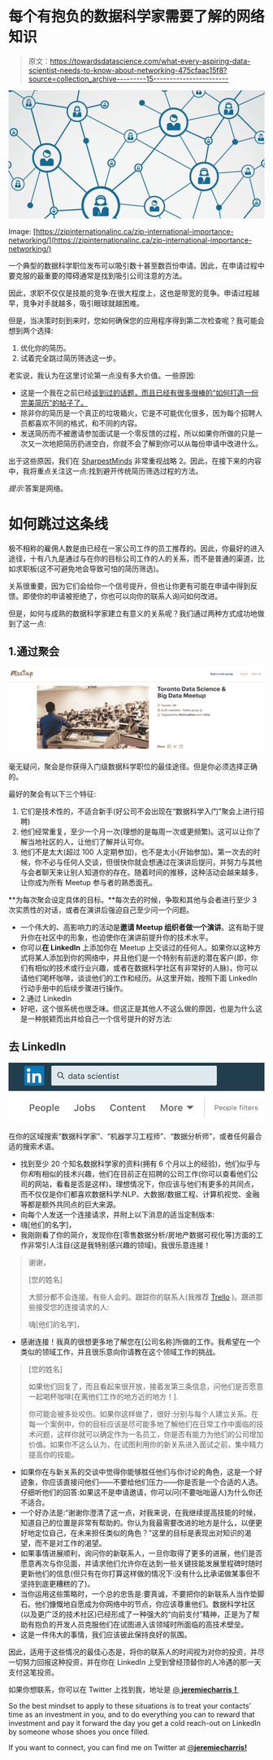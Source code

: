 # 每个有抱负的数据科学家需要了解的网络知识

> 原文：<https://towardsdatascience.com/what-every-aspiring-data-scientist-needs-to-know-about-networking-475cfaac15f8?source=collection_archive---------15----------------------->

![](img/21e6877b7b716ceedc2bac04856fee1c.png)

Image: [https://zipinternationalinc.ca/zip-international-importance-networking/](https://zipinternationalinc.ca/zip-international-importance-networking/)

一个典型的数据科学职位发布可以吸引数十甚至数百份申请。因此，在申请过程中要克服的最重要的障碍通常是找到吸引公司注意的方法。

因此，求职不仅仅是技能的竞争:在很大程度上，这也是带宽的竞争。申请过程越早，竞争对手就越多，吸引眼球就越困难。

但是，当决策时刻到来时，您如何确保您的应用程序得到第二次检查呢？我可能会想到两个选择:

1.  优化你的简历。
2.  试着完全跳过简历筛选这一步。

老实说，我认为在这里讨论第一点没有多大价值。一些原因:

*   这是一个我在之前已经[谈到过的话题，而且已经有很多很棒的“如何打造一份完美简历”的帖子了。](/the-4-fastest-ways-not-to-get-hired-as-a-data-scientist-565b42bd011e)
*   除非你的简历是一个真正的垃圾箱火，它是不可能优化很多，因为每个招聘人员都喜欢不同的格式，和不同的内容。
*   发送简历而不被邀请参加面试是一个零反馈的过程，所以如果你所做的只是一次又一次地把简历扔进空白，你就不会了解到你可以从每份申请中改进什么。

出于这些原因，我们在 [SharpestMinds](http://sharpestminds.com) 非常重视战略 2。因此，在接下来的内容中，我将重点关注这一点:找到避开传统简历筛选过程的方法。

*提示*:答案是网络。

# 如何跳过这条线

极不相称的雇佣人数是由已经在一家公司工作的员工推荐的。因此，你最好的进入途径，十有八九是通过与在你的目标公司工作的人的关系，而不是普通的渠道，比如求职板(这不可避免地会导致可怕的简历筛选)。

关系很重要，因为它们会给你一个信号提升，但也让你更有可能在申请中得到反馈。即使你的申请被拒绝了，你也可以向你的联系人询问如何改进。

但是，如何与成熟的数据科学家建立有意义的关系呢？我们通过两种方式成功地做到了这一点:

## 1.通过聚会

![](img/0eb085ac274d9734a03a94cc04f88cc8.png)

毫无疑问，聚会是你获得入门级数据科学职位的最佳途径。但是你必须选择正确的。

最好的聚会有以下三个特征:

1.  它们是技术性的，不适合新手(好公司不会出现在“数据科学入门”聚会上进行招聘)
2.  他们经常重复，至少一个月一次(理想的是每周一次或更频繁)。这可以让你了解当地社区的人，让他们了解并认可你。
3.  他们不是太大(超过 100 人定期参加)，也不是太小(开始参加)。第一次去的时候，你不必与任何人交谈，但很快你就会想通过在演讲后提问，并努力与其他与会者聊天来让别人知道你的存在。随着时间的推移，这种活动会越来越多，让你成为所有 Meetup 参与者的熟悉面孔。

**为每次聚会设定具体的目标。**每次去的时候，争取和其他与会者进行至少 3 次实质性的对话，或者在演讲后强迫自己至少问一个问题。

*   一个伟大的、高影响力的活动是**邀请 Meetup 组织者做一个演讲**。这有助于提升你在社区中的形象，也迫使你在演讲前提升你的技术水平。
*   你可以**在 LinkedIn** 上添加你在 Meetup 上交谈过的任何人。如果你以这种方式将某人添加到你的网络中，并且他们是一个特别有前途的潜在客户(即，你们有相似的技术或行业兴趣，或者在数据科学社区有非常好的人脉)，你可以请他们喝杯咖啡，谈谈他们的工作和经历。从这里开始，按照下面 LinkedIn 行动手册中的后续步骤进行操作。
*   2.通过 LinkedIn
*   好吧，这个很系统也很乏味。但这正是其他人不这么做的原因，也是为什么这是一种脱颖而出并给自己一个信号提升的好方法:

## 去 LinkedIn

![](img/ae1d8cf445e929e25a884b4a7a956f2f.png)

在你的区域搜索“数据科学家”、“机器学习工程师”、“数据分析师”，或者任何最合适的搜索术语。

*   找到至少 20 个知名数据科学家的资料(拥有 6 个月以上的经验)，他们似乎与你*和*有相似的技术兴趣，他们在目前正在招聘的公司工作(你可以查看他们公司的网站，看看是否是这样)。理想情况下，你应该与他们有更多的共同点，而不仅仅是你们都喜欢数据科学:NLP、大数据/数据工程、计算机视觉、金融等都是额外共同点的巨大来源。
*   向每个人发送一个连接请求，并附上以下消息的适当定制版本:
*   嗨[他们的名字]，
*   我刚刚看了你的简介，发现你在[零售数据分析/房地产数据可视化等]方面的工作非常引人注目(这是我特别感兴趣的领域)。我很乐意连接！

> 谢谢，
> 
> [您的姓名]
> 
> 大部分都不会连接。有些人会的。跟踪你的联系人(我推荐 [Trello](https://trello.com/) )。跟进那些接受您的连接请求的人:
> 
> 嗨[他们的名字]，

*   感谢连接！我真的很想更多地了解您在[公司名称]所做的工作。我希望在一个类似的领域工作，并且很乐意向你请教在这个领域工作的挑战。

> [您的姓名]
> 
> 如果他们回复了，而且看起来很开放，接着发第三条信息，问他们是否愿意一起喝杯咖啡[在离他们工作的地方近的地方！].
> 
> 你可能会被多处咬伤。如果你这样做了，很好:分别与每个人建立关系。在每一个案例中，你的目标应该是尽可能多地了解他们在日常工作中面临的技术问题，这样你就可以确定作为一名员工，你是否有能力为他们的公司增加价值。如果你不这么认为，在试图利用你的新关系进入面试之前，集中精力提高你的技能。

*   如果你在与新关系的交谈中觉得你能够胜任他们与你讨论的角色，这是一个好迹象，你应该直接问他们——不要给他们压力——你是否是一个合适的人选。仔细听他们的回答:如果这不是申请邀请，你可以问(不要咄咄逼人)为什么你还不适合。
*   一个好办法是:“谢谢你澄清了这一点，对我来说，在我继续提高技能的时候，知道自己的位置是非常有帮助的。你认为我最需要改进的地方是什么，以便更好地定位自己，在未来担任类似的角色？”这里的目标是表现出对知识的渴望，而不是对工作的渴望。
*   如果事情进展顺利，询问你的新联系人，一旦你取得了更多的进展，他们是否愿意再次与你见面，并请求他们允许你在达到一些关键技能发展里程碑时随时更新他们的信息(但只有在你打算这样做的情况下:没有什么比承诺做某事但不坚持到底更糟糕的了)。
*   当你运用这些策略时，一个总的忠告是:要真诚，不要把你的新联系人当作垫脚石。他们慷慨地自愿成为你网络中的节点，你应该尊重他们。数据科学社区(以及更广泛的技术社区)已经形成了一种强大的“向前支付”精神，正是为了帮助有抱负的开发人员克服他们在试图进入该领域时所面临的高技术壁垒。
*   这是一件伟大的事情，我们应该彼此保持良好的氛围。

因此，适用于这些情况的最佳心态是，将你的联系人的时间视为对你的投资，并尽一切努力回报这种投资，并在你在 LinkedIn 上受到曾经顶替你的人冷遇的那一天支付这笔投资。

如果你想联系，你可以在 Twitter 上找到我，地址是 [@ **jeremiecharris！**](https://twitter.com/jeremiecharris)

So the best mindset to apply to these situations is to treat your contacts’ time as an investment in you, and to do everything you can to reward that investment and pay it forward the day you get a cold reach-out on LinkedIn by someone whose shoes you once filled.

If you want to connect, you can find me on Twitter at [@**jeremiecharris!**](https://twitter.com/jeremiecharris)
